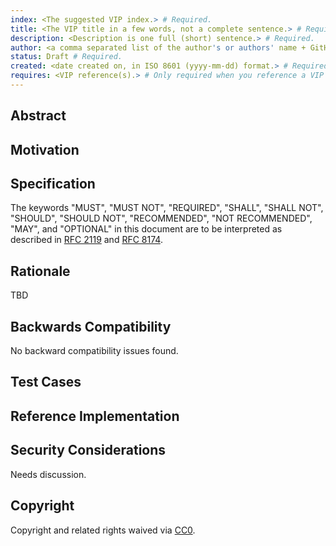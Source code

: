 ```yaml
---
index: <The suggested VIP index.> # Required.
title: <The VIP title in a few words, not a complete sentence.> # Required.
description: <Description is one full (short) sentence.> # Required.
author: <a comma separated list of the author's or authors' name + GitHub username (in parenthesis), or name and email (in angle brackets). Example, FirstName LastName (@GitHubUsername), FirstName LastName <foo@bar.com>, FirstName (@GitHubUsername) and GitHubUsername (@GitHubUsername).> # Required.
status: Draft # Required.
created: <date created on, in ISO 8601 (yyyy-mm-dd) format.> # Required.
requires: <VIP reference(s).> # Only required when you reference a VIP in the `Specification` section. Otherwise, remove this field.
---
```


<!--
  READ VIP-00-0000 (https://vips.voi.network/vips/00/0000/) BEFORE USING THIS TEMPLATE!

  This is the suggested template for new VIPs. After you have filled in the requisite fields, please delete these comments.

  When opening a pull request to submit your VIP, ensure your VIP is located in the correct category directory (referenced by the category index) and use the suggested number as the filename, e.g. `vips/03/0200.md`.

  The title should be 44 characters or less. It should not repeat the VIP number in title, irrespective of the category.

  TODO: Remove this comment before submitting
-->

## Abstract

<!--
  The Abstract is a multi-sentence (short paragraph) technical summary. This should be a very terse and human-readable version of the specification section. Someone should be able to read only the abstract to get the gist of what this specification does.

  TODO: Remove this comment before submitting
-->

## Motivation

<!--
  This section is optional.

  The motivation section should include a description of any nontrivial problems the VIP solves. It should not describe how the VIP solves those problems, unless it is not immediately obvious. It should not describe why the VIP should be made into a standard, unless it is not immediately obvious.

  With a few exceptions, external links are not allowed. If you feel that a particular resource would demonstrate a compelling case for your VIP, then save it as a printer-friendly PDF, put it in the assets folder, and link to that copy.

  TODO: Remove this comment before submitting
-->

## Specification

<!--
  The Specification section should describe the syntax and semantics of any new feature. The specification should be detailed enough to allow competing, interoperable implementations for any of the current Voi tools/clients.

  It is recommended to follow RFC 2119 and RFC 8174. Do not remove the below key word definitions if RFC 2119 and RFC 8174 are followed.

  TODO: Remove this comment before submitting
-->

The keywords "MUST", "MUST NOT", "REQUIRED", "SHALL", "SHALL NOT", "SHOULD", "SHOULD NOT", "RECOMMENDED", "NOT RECOMMENDED", "MAY", and "OPTIONAL" in this document are to be interpreted as described in <a href="https://www.ietf.org/rfc/rfc2119.txt" target="_blank">RFC 2119</a> and <a href="https://www.ietf.org/rfc/rfc8174.txt" target="_blank">RFC 8174</a>.

## Rationale

<!--
  The rationale fleshes out the specification by describing what motivated the design and why particular design decisions were made. It should describe alternate designs that were considered and related work, e.g. how the feature is supported in other languages.

  The current placeholder is acceptable for a draft.

  TODO: Remove this comment before submitting
-->

TBD

## Backwards Compatibility

<!--

  This section is optional.

  All VIPs that introduce backwards incompatibilities must include a section describing these incompatibilities and their severity. The VIP must explain how the author proposes to deal with these incompatibilities. VIP submissions without a sufficient backwards compatibility treatise may be rejected outright.

  The current placeholder is acceptable for a draft.

  TODO: Remove this comment before submitting
-->

No backward compatibility issues found.

## Test Cases

<!--
  This section is optional for non-Core (00) VIPs.

  The Test Cases section should include expected input/output pairs, but may include a succinct set of executable tests. It should not include project build files. No new requirements may be introduced here (meaning an implementation following only the Specification section should pass all tests here.)
  If the test suite is too large to reasonably be included inline, then consider adding it as one or more files in `../assets/vips/##/####/` (e.g. ../assets/vips/00/0200/). External links will not be allowed

  TODO: Remove this comment before submitting
-->

## Reference Implementation

<!--
  This section is optional.

  The Reference Implementation section should include a minimal implementation that assists in understanding or implementing this specification. It should not include project build files. The reference implementation is not a replacement for the Specification section, and the proposal should still be understandable without it.

  If the reference implementation is too large to reasonably be included inline, then consider adding it as one or more files in `../assets/vips/##/####/` (e.g. ../assets/vips/00/0200/). External links will not be allowed.

  TODO: Remove this comment before submitting
-->

## Security Considerations

<!--
  All VIPs must contain a section that discusses the security implications/considerations relevant to the proposed change. Include information that might be important for security discussions, surfaces risks and can be used throughout the life cycle of the proposal. For example, include security-relevant design decisions, concerns, important discussions, implementation-specific guidance and pitfalls, an outline of threats and risks and how they are being addressed. VIP submissions missing the "Security Considerations" section will be rejected. An VIP cannot proceed to status "Final" without a Security Considerations discussion deemed sufficient by the reviewers.

  The current placeholder is acceptable for a draft.

  TODO: Remove this comment before submitting
-->

Needs discussion.

## Copyright

Copyright and related rights waived via [CC0](./LICENSE).
